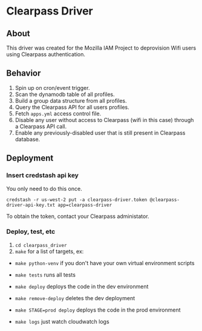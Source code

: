 # Clearpass Driver

## About
This driver was created for the Mozilla IAM Project to deprovision Wifi users using Clearpass authentication.

## Behavior

1. Spin up on cron/event trigger.
2. Scan the dynamodb table of all profiles.
3. Build a group data structure from all profiles.
4. Query the Clearpass API for all users profiles.
5. Fetch `apps.yml` access control file.
6. Disable any user without access to Clearpass (wifi in this case) through a Clearpass API call.
7. Enable any previously-disabled user that is still present in Clearpass database.


## Deployment

### Insert credstash api key

You only need to do this once.

```
credstash -r us-west-2 put -a clearpass-driver.token @clearpass-driver-api-key.txt app=clearpass-driver
```

To obtain the token, contact your Clearpass administator.

### Deploy, test, etc

1. `cd clearpass_driver`
2. `make` for a list of targets, ex:

- `make python-venv` if you don't have your own virtual environment scripts

- `make tests` runs all tests
- `make deploy` deploys the code in the dev environment
- `make remove-deploy` deletes the dev deployment
- `make STAGE=prod deploy` deploys the code in the prod environment
- `make logs` just watch cloudwatch logs
